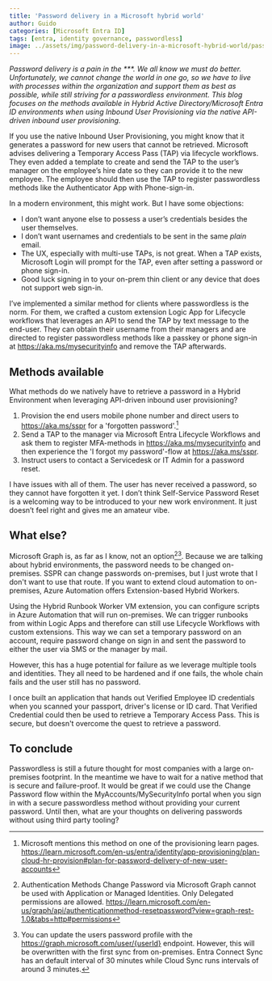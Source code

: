```yaml
---
title: 'Password delivery in a Microsoft hybrid world'
author: Guido
categories: [Microsoft Entra ID]
tags: [entra, identity governance, passwordless]
image: ../assets/img/password-delivery-in-a-microsoft-hybrid-world/password-delivery.jpg
---
```


*Password delivery is a pain in the \***. We all know we must do better. Unfortunately, we cannot change the world in one go, so we have to live with processes within the organization and support them as best as possible, while still striving for a passwordless environment. This blog focuses on the methods available in Hybrid Active Directory/Microsoft Entra ID environments when using Inbound User Provisioning via the native API-driven inbound user provisioning.*

If you use the native Inbound User Provisioning, you might know that it generates a password for new users that cannot be retrieved. Microsoft advises delivering a Temporary Access Pass (TAP) via lifecycle workflows. They even added a template to create and send the TAP to the user’s manager on the employee’s hire date so they can provide it to the new employee. The employee should then use the TAP to register passwordless methods like the Authenticator App with Phone-sign-in.

In a modern environment, this might work. But I have some objections:

- I don’t want anyone else to possess a user’s credentials besides the user themselves.
- I don’t want usernames and credentials to be sent in the same *plain* email.
- The UX, especially with multi-use TAPs, is not great. When a TAP exists, Microsoft Login will prompt for the TAP, even after setting a password or phone sign-in.
- Good luck signing in to your on-prem thin client or any device that does not support web sign-in.

I’ve implemented a similar method for clients where passwordless is the norm. For them, we crafted a custom extension Logic App for Lifecycle workflows that leverages an API to send the TAP by text message to the end-user. They can obtain their username from their managers and are directed to register passwordless methods like a passkey or phone sign-in at https://aka.ms/mysecurityinfo and remove the TAP afterwards.

## Methods available

What methods do we natively have to retrieve a password in a Hybrid Environment when leveraging API-driven inbound user provisioning?

1. Provision the end users mobile phone number and direct users to https://aka.ms/sspr for a 'forgotten password'.[^1]
2. Send a TAP to the manager via Microsoft Entra Lifecycle Workflows and ask them to register MFA-methods in https://aka.ms/mysecurityinfo and then experience the 'I forgot my password'-flow at https://aka.ms/sspr.
3. Instruct users to contact a Servicedesk or IT Admin for a password reset.

I have issues with all of them. The user has never received a password, so they cannot have forgotten it yet. I don’t think Self-Service Password Reset is a welcoming way to be introduced to your new work environment. It just doesn’t feel right and gives me an amateur vibe.

## What else?

Microsoft Graph is, as far as I know, not an option[^2][^3]. Because we are talking about hybrid environments, the password needs to be changed on-premises. SSPR can change passwords on-premises, but I just wrote that I don't want to use that route. If you want to extend cloud automation to on-premises, Azure Automation offers Extension-based Hybrid Workers.

Using the Hybrid Runbook Worker VM extension, you can configure scripts in Azure Automation that will run on-premises. We can trigger runbooks from within Logic Apps and therefore can still use Lifecycle Workflows with custom extensions. This way we can set a temporary password on an account, require password change on sign in and sent the password to either the user via SMS or the manager by mail.

However, this has a huge potential for failure as we leverage multiple tools and identities. They all need to be hardened and if one fails, the whole chain fails and the user still has no password.

I once built an application that hands out Verified Employee ID credentials when you scanned your passport, driver's license or ID card. That Verified Credential could then be used to retrieve a Temporary Access Pass. This is secure, but doesn't overcome the quest to retrieve a password.

## To conclude

Passwordless is still a future thought for most companies with a large on-premises footprint. In the meantime we have to wait for a native method that is secure and failure-proof. It would be great if we could use the Change Password flow within the MyAccounts/MySecurityInfo portal when you sign in with a secure passwordless method without providing your current password. Until then, what are your thoughts on delivering passwords without using third party tooling?

[^1]: Microsoft mentions this method on one of the provisioning learn pages. https://learn.microsoft.com/en-us/entra/identity/app-provisioning/plan-cloud-hr-provision#plan-for-password-delivery-of-new-user-accounts

[^2]: Authentication Methods Change Password via Microsoft Graph cannot be used with Application or Managed Identities. Only Delegated permissions are allowed. https://learn.microsoft.com/en-us/graph/api/authenticationmethod-resetpassword?view=graph-rest-1.0&tabs=http#permissions

[^3]: You can update the users password profile with the https://graph.microsoft.com/user/{userId} endpoint. However, this will be overwritten with the first sync from on-premises. Entra Connect Sync has an default interval of 30 minutes while Cloud Sync runs intervals of around 3 minutes.